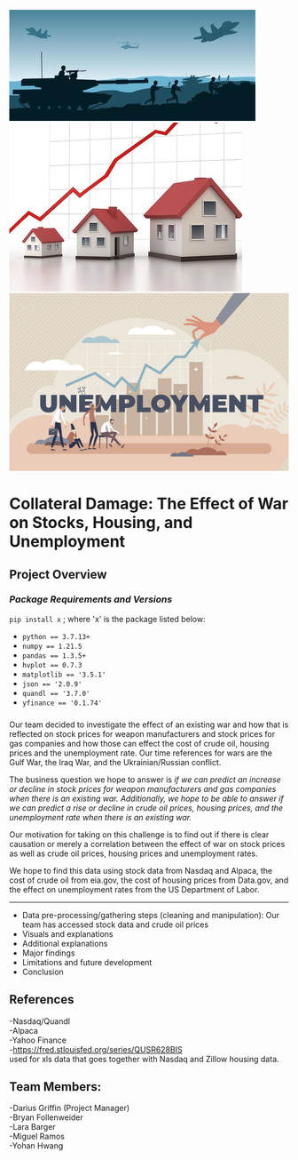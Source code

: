 ![War Image](Resources/War_Image.jpeg)
![Housing Prices](Resources/housing_prices.jpeg)
![Unemployment](Resources/unemployment.jpeg)

# Collateral Damage: The Effect of War on Stocks, Housing, and Unemployment

## **Project Overview**
  ### 
  ### *Package Requirements and Versions*
`pip install x` ; where 'x' is the package listed below:
* `python == 3.7.13+` 
* `numpy == 1.21.5`
* `pandas == 1.3.5+`
* `hvplot == 0.7.3`
* `matplotlib == '3.5.1'`
* `json == '2.0.9'`
* `quandl == '3.7.0'`
* `yfinance == '0.1.74'`
  
###
  Our team decided to investigate the effect of an existing war and how that is reflected on stock prices for weapon manufacturers and stock prices for gas companies and how those can effect the cost of crude oil, housing prices and the unemployment rate. Our time references for wars are the Gulf War, the Iraq War, and the Ukrainian/Russian conflict.

The business question we hope to answer is *if we can predict an increase or decline in stock prices for weapon manufacturers and gas companies when there is an existing war. Additionally, we hope to be able to answer if we can predict a rise or decline in crude oil prices, housing prices, and the unemployment rate when there is an existing war.*

Our motivation for taking on this challenge is to find out if there is clear causation or merely a correlation between the effect of war on stock prices as well as crude oil prices, housing prices and unemployment rates.

We hope to find this data using stock data from Nasdaq and Alpaca, the cost of crude oil from eia.gov, the cost of housing prices from Data.gov, and the effect on unemployment rates from the US Department of Labor.

___

- Data pre-processing/gathering steps (cleaning and manipulation): Our team has accessed stock data and crude oil prices 
- Visuals and explanations
- Additional explanations
- Major findings
- Limitations and future development
- Conclusion
## References

-Nasdaq/Quandl<br>
-Alpaca<br>
-Yahoo Finance<br>
-https://fred.stlouisfed.org/series/QUSR628BIS<br>
used for xls data that goes together with Nasdaq and Zillow housing data.<br>

  
  ## Team Members:

  -Darius Griffin (Project Manager)<br>
  -Bryan Follenweider<br>
  -Lara Barger<br>
  -Miguel Ramos<br>
  -Yohan Hwang
